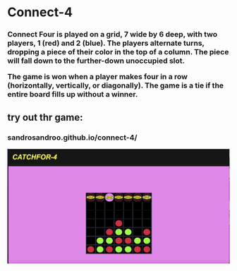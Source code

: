 # Connect-4

<h3>Connect Four is played on a grid, 7 wide by 6 deep, with two players, 1 (red) and 2 (blue). The players alternate turns, dropping a piece of their color in the top of a column. The piece will fall down to the further-down unoccupied slot.

The game is won when a player makes four in a row (horizontally, vertically, or diagonally). The game is a tie if the entire board fills up without a winner.</h3>

<h2>try out thr game:</h2>
<h3>sandrosandroo.github.io/connect-4/</h3>


![conect4 img](/img/conent4.png)
